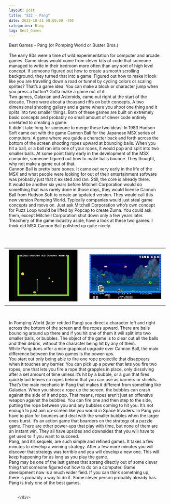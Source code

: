 ```yaml
---
layout: post
title: "522 - Pang"
date: 2022-10-31 00:00:00 -700
categories: Blog
tag: Best_Games
---
```


<div class="blog-content">
				<div class="paragraph"><span><span>Best Games - Pang (or Pomping World or Buster Bros.)</span></span><br><br><span><span>The early 80s were a time of wild experimentation for computer and arcade games. Game ideas would come from clever bits of code that someone managed to write in their bedroom more often than any sort of high level concept. If someone figured out how to create a smooth scrolling background, they turned that into a game. Figured out how to make it look like you are travelling down a road or tunnel by cycling colors or scaling sprites? That&rsquo;s a game idea. You can make a block or character jump when you press a button? Gotta make a game out of it.</span></span><br><span><span>Two games, Galaxian and Asteroids, came out right at the start of the decade. There were about a thousand riffs on both concepts. A two dimensional shooting gallery and a game where you shoot one thing and it splits into two smaller things. Both of these games are built on extremely basic concepts and probably no small amount of clever code entirely unrelated to creating a game.</span></span><br><span><span>It didn&rsquo;t take long for someone to merge these two ideas. In 1983 Hudson Soft came out with the game Cannon Ball for the Japanese MSX series of computers. A game where you guide a character back and forth across the bottom of the screen shooting ropes upward at bouncing balls. When you hit a ball, or a ball ran into one of your ropes, it would pop and split into two smaller balls. At some point fairly early in the development of the MSX computer, someone figured out how to make balls bounce. They thought, why not make a game out of that.</span></span><br><span><span>Cannon Ball is pretty bare bones. It came out very early in the life of the MSX and what people were looking for out of their entertainment software was probably just that it existed and ran. Still, the core is already there.</span></span><br><span><span>It would be another six years before Mitchell Corporation would do something that was rarely done in those days, they would license Cannon Ball from Hudson Soft to create an updated version. They would call this new version Pomping World. Typically companies would just steal game concepts and move on. Just ask Mitchell Corporation who&rsquo;s own concept for Puzz Loop would be lifted by Popcap to create Zuma. You could ask them, except Mitchell Corporation shut down only a few years later.</span></span><br><span><span>Treachery of the game industry aside, have a look at these two games. I think old MSX Cannon Ball polished up quite nicely.</span></span><br><br><br><br></div>  <div><div class="wsite-multicol"><div class="wsite-multicol-table-wrap" style="margin:0 -15px;"> 	<table class="wsite-multicol-table"> 		<tbody class="wsite-multicol-tbody"> 			<tr class="wsite-multicol-tr"> 				<td class="wsite-multicol-col" style="width:50%; padding:0 15px;"> 					 						  <div><div class="wsite-image wsite-image-border-medium " style="padding-top:5px;padding-bottom:10px;margin-left:0px;margin-right:10px;text-align:left"> <a> <img src="/uploads/489614965.png" alt="Picture" style="width:100%;max-width:320px"> </a> <div style="display:block;font-size:90%"></div> </div></div>   					 				</td>				<td class="wsite-multicol-col" style="width:50%; padding:0 15px;"> 					 						  <div><div class="wsite-image wsite-image-border-none " style="padding-top:10px;padding-bottom:10px;margin-left:0;margin-right:0;text-align:center"> <a> <img src="/uploads/109790976_orig.png" alt="Picture" style="width:auto;max-width:100%"> </a> <div style="display:block;font-size:90%"></div> </div></div>   					 				</td>			</tr> 		</tbody> 	</table> </div></div></div>  <div class="paragraph"><span><span></span></span><span><span></span></span><br><span></span><br><span><span>In Pomping World (later retitled Pang) you direct a character left and right across the bottom of the screen and fire ropes upward. There are balls bouncing around up there and if you hit one of them it will split into two smaller balls, or bubbles. The object of the game is to clear out all the balls and their debris, without the character being hit by any of them.</span></span><br><span></span><span><span>While Pang does offer a nice graphical upgrade over Cannon Ball, the main difference between the two games is the power-ups.&nbsp;</span></span><br><span></span><span><span>You start out only being able to fire one rope projectile that disappears when it touches any barrier. You can pick up a power that lets you fire two ropes, one that lets you fire a rope that grapples in place, only dissolving after a set amount of time unless it&rsquo;s hit by a bubble, or a gun that fires quickly but leaves no ropes behind that you can use as barriers or shields.&nbsp;</span></span><br><span></span><span><span>That&rsquo;s the main mechanic in Pang that makes it different from something like Galaxian. When you shoot a rope up the screen, the bubbles can crash against the side of it and pop. That means, ropes aren&rsquo;t just an offensive weapon against the bubbles. You can fire one and then step to the side, putting the rope between you and any bubbles coming to hit you. It&rsquo;s not enough to just aim up-screen like you would in Space Invaders. In Pang you have to plan for bounces and deal with the smaller bubbles when the larger ones burst. It&rsquo;s an action game that boarders on the strategy of a puzzle game. There are other power-ups that play with time, but none of them are an instant win. They all have upsides and downsides that you will have to get used to if you want to succeed.</span></span><br><span></span><span><span>Pang, and it&rsquo;s sequels, are such simple and refined games. It takes a few minutes to develop a winning strategy. After a few more minutes you will discover that strategy was terrible and you will develop a new one. This will keep happening for as long as you play the game.&nbsp;</span></span><br><span></span><span><span>Pang may be one of the last games that sprang directly out of some clever thing that someone figured out how to do on a computer. Game development now is a much wider field. If you can think something up, there is probably a way to do it. Some clever person probably already has.&nbsp;</span></span><br><span></span><span><span>Pang is truly one of the best games.</span></span><br><span></span><br></div>

		</div>
        